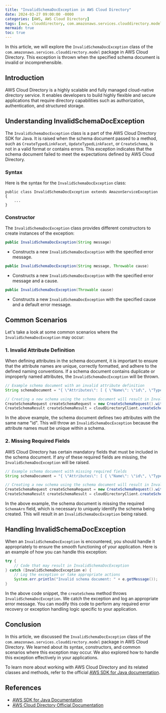 ```yaml
---
title: "InvalidSchemaDocException in AWS Cloud Directory"
date: 2024-03-27 09:00:00 -0000
categories: [AWS, AWS Cloud Directory]
tags: [aws, clouddirectory, com.amazonaws.services.clouddirectory.model]
mermaid: true
toc: true
---
```



In this article, we will explore the `InvalidSchemaDocException` class of the `com.amazonaws.services.clouddirectory.model` package in AWS Cloud Directory. This exception is thrown when the specified schema document is invalid or incomprehensible.

## Introduction
AWS Cloud Directory is a highly scalable and fully managed cloud-native directory service. It enables developers to build highly flexible and secure applications that require directory capabilities such as authorization, authentication, and structured storage.

## Understanding InvalidSchemaDocException
The `InvalidSchemaDocException` class is a part of the AWS Cloud Directory SDK for Java. It is raised when the schema document passed to a method, such as `CreateTypedLinkFacet`, `UpdateTypedLinkFacet`, or `CreateSchema`, is not in a valid format or contains errors. This exception indicates that the schema document failed to meet the expectations defined by AWS Cloud Directory.

### Syntax
Here is the syntax for the `InvalidSchemaDocException` class:

```
public class InvalidSchemaDocException extends AmazonServiceException {
    ...
}
```

### Constructor
The `InvalidSchemaDocException` class provides different constructors to create instances of the exception:

```java
public InvalidSchemaDocException(String message)
```
- Constructs a new `InvalidSchemaDocException` with the specified error message.

```java
public InvalidSchemaDocException(String message, Throwable cause)
```
- Constructs a new `InvalidSchemaDocException` with the specified error message and a cause.

```java
public InvalidSchemaDocException(Throwable cause)
```
- Constructs a new `InvalidSchemaDocException` with the specified cause and a default error message.

## Common Scenarios
Let's take a look at some common scenarios where the `InvalidSchemaDocException` may occur:

### 1. Invalid Attribute Definition
When defining attributes in the schema document, it is important to ensure that the attribute names are unique, correctly formatted, and adhere to the defined naming conventions. If a schema document contains duplicate or improperly named attributes, the `InvalidSchemaDocException` will be thrown.

```java
// Example schema document with an invalid attribute definition
String schemaDocument = "{ \"Attributes\": [ { \"Name\": \"id\", \"Type\": \"String\" }, { \"Name\": \"id\", \"Type\": \"Number\" } ] }";

// Creating a new schema using the schema document will result in InvalidSchemaDocException
CreateSchemaRequest createSchemaRequest = new CreateSchemaRequest().withSchemaArn(schemaArn).withContent(schemaDocument);
CreateSchemaResult createSchemaResult = cloudDirectoryClient.createSchema(createSchemaRequest);
```

In the above example, the schema document defines two attributes with the same name "id". This will throw an `InvalidSchemaDocException` because the attribute names must be unique within a schema.

### 2. Missing Required Fields
AWS Cloud Directory has certain mandatory fields that must be included in the schema document. If any of these required fields are missing, the `InvalidSchemaDocException` will be raised.

```java
// Example schema document with missing required fields
String schemaDocument = "{ \"Attributes\": [ { \"Name\": \"id\", \"Type\": \"String\" } ] }";

// Creating a new schema using the schema document will result in InvalidSchemaDocException
CreateSchemaRequest createSchemaRequest = new CreateSchemaRequest().withSchemaArn(schemaArn).withContent(schemaDocument);
CreateSchemaResult createSchemaResult = cloudDirectoryClient.createSchema(createSchemaRequest);
```

In the above example, the schema document is missing the required `SchemaArn` field, which is necessary to uniquely identify the schema being created. This will result in an `InvalidSchemaDocException` being raised.

## Handling InvalidSchemaDocException
When an `InvalidSchemaDocException` is encountered, you should handle it appropriately to ensure the smooth functioning of your application. Here is an example of how you can handle this exception:

```java
try {
    // Code that may result in InvalidSchemaDocException
} catch (InvalidSchemaDocException e) {
    // Log the exception or take appropriate actions
    System.err.println("Invalid schema document: " + e.getMessage());
}
```

In the above code snippet, the `createSchema` method throws `InvalidSchemaDocException`. We catch the exception and log an appropriate error message. You can modify this code to perform any required error recovery or exception handling logic specific to your application.

## Conclusion
In this article, we discussed the `InvalidSchemaDocException` class of the `com.amazonaws.services.clouddirectory.model` package in AWS Cloud Directory. We learned about its syntax, constructors, and common scenarios where this exception may occur. We also explored how to handle this exception effectively in your applications.

To learn more about working with AWS Cloud Directory and its related classes and methods, refer to the official [AWS SDK for Java documentation](https://docs.aws.amazon.com/sdk-for-java/index.html).

## References
- [AWS SDK for Java Documentation](https://docs.amazonaws.cn/en_us/sdk-for-java/v1/developer-guide/welcome.html)
- [AWS Cloud Directory Official Documentation](https://aws.amazon.com/cloud-directory/)